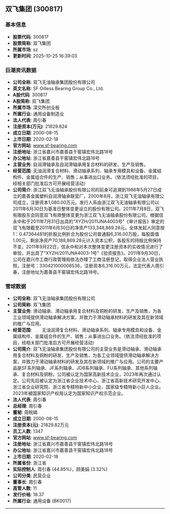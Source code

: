 ## 双飞集团 (300817)

### 基本信息

- **股票代码**: 300817
- **股票简称**: 双飞集团
- **所属市场**: sz
- **更新时间**: 2025-10-25 16:39:03

### 巨潮资讯数据

- **公司全称**: 双飞无油轴承集团股份有限公司
- **英文名称**: SF Oilless Bearing Group Co., Ltd.
- **A股代码**: 300817
- **A股简称**: 双飞集团
- **所属市场**: 深交所创业板
- **所属行业**: 通用设备制造业
- **法人代表**: 周引春
- **注册资本(万元)**: 21829.824
- **成立日期**: 2000-08-15
- **上市日期**: 2020-02-18
- **官方网站**: www.sf-bearing.com
- **注册地址**: 浙江省嘉兴市嘉善县干窑镇宏伟北路18号
- **办公地址**: 浙江省嘉善县干窑镇宏伟北路18号
- **主营业务**: 自润滑轴承及自润滑轴承用复合材料的研发、生产及销售。
- **经营范围**: 无油润滑复合材料、滑动轴承系列、轴承专用模具和设备、金属结构件、金属组合件的生产、销售；从事进出口业务。（依法须经批准的项目，经相关部门批准后方可开展经营活动）
- **公司简介**: 浙江双飞无油轴承股份有限公司的前身可追溯到1988年5月27日成立的嘉善金属塑料自润滑轴承联营厂。2000年8月，浙江双飞无油轴承有限公司成立，注册资本1,080.00万元。发行人系由浙江双飞无油轴承有限公司以2011年6月30日为基准日整体变更设立的股份有限公司。2011年7月8日，双飞有限股东会同意双飞有限整体变更为浙江双飞无油轴承股份有限公司。根据信永中和于2011年7月31日出具的“XYZH/2011JNA4003号”《审计报告》审定的双飞有限截至2011年6月30日的净资产133,348,869.28元，全体发起人同意按1：0.47364481的折股比例折合为股份公司普通股6,316.00万股，每股面值1.00元，剩余净资产70,188,869.28元计入资本公积，各股东的持股比例保持不变。2011年9月22日，信永中和对本次整体变更注册资本的实收情况进行了审验，并出具了“XYZH/2011JNA4003-1号”《验资报告》。2011年9月30日，公司在嘉兴市工商行政管理局依法办理了工商注册登记，取得企业法人营业执照，注册号：330421000008536，注册资本6,316.00万元，法定代表人周引春，注册地址为嘉善县干窑镇宏伟北路18号。

### 雪球数据

- **公司全称**: 双飞无油轴承集团股份有限公司
- **公司简称**: 双飞集团
- **主营业务**: 滑动轴承、滑动轴承用复合材料及铜粉的研发、生产及销售，为各工业领域提供滑动轴承解决方案，并致力于滑动轴承材料的研发及其在新领域的推广与应用。
- **经营范围**: 　　无油润滑复合材料、滑动轴承系列、轴承专用模具和设备、金属结构件、金属组合件的生产、销售；从事进出口业务。（依法须经批准的项目，经相关部门批准后方可开展经营活动）
- **公司简介**: 双飞无油轴承集团股份有限公司的主营业务是滑动轴承、滑动轴承用复合材料及铜粉的研发、生产及销售，为各工业领域提供滑动轴承解决方案，并致力于滑动轴承材料的研发及其在新领域的推广与应用。公司的主要产品是SF系列轴承、JF系列轴承、JDB系列轴承、FU系列轴承、其他系列轴承、复合材料及铜粉。公司被认定为国家高新技术企业，2023年再次通过认定。公司先后被认定为浙江省企业技术中心、浙江省高新技术研究开发中心、浙江省企业研究院、浙江省专精特新中小企业、国家级专精特新小巨人企业。2023年被国家知识产权局认定为国家知识产权示范企业。
- **法人代表**: 周引春
- **总经理**: 周引春
- **董秘**: 周睆嫣
- **成立日期**: 2000-08-15
- **注册资本(元)**: 21829.82万元
- **员工人数**: 1347
- **官方网站**: www.sf-bearing.com
- **注册地址**: 浙江省嘉兴市嘉善县干窑镇宏伟北路18号
- **办公地址**: 浙江省嘉兴市嘉善县干窑镇宏伟北路18号
- **上市日期**: 2020-02-18
- **所属省份**: 浙江省
- **实际控制人**: 周引春 (44.85%)，顾美娟 (3.32%)
- **公司分类**: 民营企业
- **董事长**: 周引春
- **高管人数**: 11
- **发行价格**: 18.37
- **所属行业**: 通用设备 (BK0017)

---